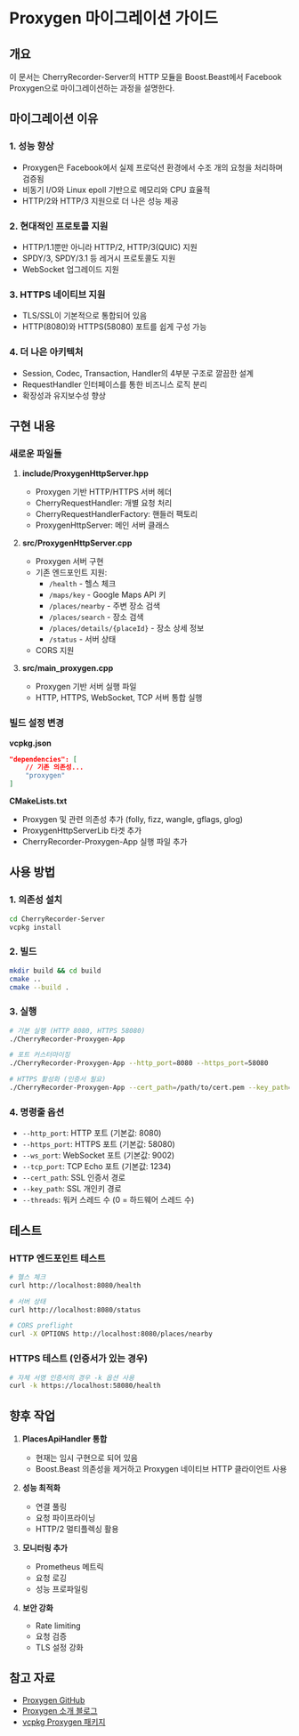# Proxygen 마이그레이션 가이드

## 개요

이 문서는 CherryRecorder-Server의 HTTP 모듈을 Boost.Beast에서 Facebook Proxygen으로 마이그레이션하는 과정을 설명한다.

## 마이그레이션 이유

### 1. 성능 향상
- Proxygen은 Facebook에서 실제 프로덕션 환경에서 수조 개의 요청을 처리하며 검증됨
- 비동기 I/O와 Linux epoll 기반으로 메모리와 CPU 효율적
- HTTP/2와 HTTP/3 지원으로 더 나은 성능 제공

### 2. 현대적인 프로토콜 지원
- HTTP/1.1뿐만 아니라 HTTP/2, HTTP/3(QUIC) 지원
- SPDY/3, SPDY/3.1 등 레거시 프로토콜도 지원
- WebSocket 업그레이드 지원

### 3. HTTPS 네이티브 지원
- TLS/SSL이 기본적으로 통합되어 있음
- HTTP(8080)와 HTTPS(58080) 포트를 쉽게 구성 가능

### 4. 더 나은 아키텍처
- Session, Codec, Transaction, Handler의 4부분 구조로 깔끔한 설계
- RequestHandler 인터페이스를 통한 비즈니스 로직 분리
- 확장성과 유지보수성 향상

## 구현 내용

### 새로운 파일들

1. **include/ProxygenHttpServer.hpp**
   - Proxygen 기반 HTTP/HTTPS 서버 헤더
   - CherryRequestHandler: 개별 요청 처리
   - CherryRequestHandlerFactory: 핸들러 팩토리
   - ProxygenHttpServer: 메인 서버 클래스

2. **src/ProxygenHttpServer.cpp**
   - Proxygen 서버 구현
   - 기존 엔드포인트 지원:
     - `/health` - 헬스 체크
     - `/maps/key` - Google Maps API 키
     - `/places/nearby` - 주변 장소 검색
     - `/places/search` - 장소 검색
     - `/places/details/{placeId}` - 장소 상세 정보
     - `/status` - 서버 상태
   - CORS 지원

3. **src/main_proxygen.cpp**
   - Proxygen 기반 서버 실행 파일
   - HTTP, HTTPS, WebSocket, TCP 서버 통합 실행

### 빌드 설정 변경

**vcpkg.json**
```json
"dependencies": [
    // 기존 의존성...
    "proxygen"
]
```

**CMakeLists.txt**
- Proxygen 및 관련 의존성 추가 (folly, fizz, wangle, gflags, glog)
- ProxygenHttpServerLib 타겟 추가
- CherryRecorder-Proxygen-App 실행 파일 추가

## 사용 방법

### 1. 의존성 설치
```bash
cd CherryRecorder-Server
vcpkg install
```

### 2. 빌드
```bash
mkdir build && cd build
cmake ..
cmake --build .
```

### 3. 실행
```bash
# 기본 실행 (HTTP 8080, HTTPS 58080)
./CherryRecorder-Proxygen-App

# 포트 커스터마이징
./CherryRecorder-Proxygen-App --http_port=8080 --https_port=58080

# HTTPS 활성화 (인증서 필요)
./CherryRecorder-Proxygen-App --cert_path=/path/to/cert.pem --key_path=/path/to/key.pem
```

### 4. 명령줄 옵션
- `--http_port`: HTTP 포트 (기본값: 8080)
- `--https_port`: HTTPS 포트 (기본값: 58080)
- `--ws_port`: WebSocket 포트 (기본값: 9002)
- `--tcp_port`: TCP Echo 포트 (기본값: 1234)
- `--cert_path`: SSL 인증서 경로
- `--key_path`: SSL 개인키 경로
- `--threads`: 워커 스레드 수 (0 = 하드웨어 스레드 수)

## 테스트

### HTTP 엔드포인트 테스트
```bash
# 헬스 체크
curl http://localhost:8080/health

# 서버 상태
curl http://localhost:8080/status

# CORS preflight
curl -X OPTIONS http://localhost:8080/places/nearby
```

### HTTPS 테스트 (인증서가 있는 경우)
```bash
# 자체 서명 인증서의 경우 -k 옵션 사용
curl -k https://localhost:58080/health
```

## 향후 작업

1. **PlacesApiHandler 통합**
   - 현재는 임시 구현으로 되어 있음
   - Boost.Beast 의존성을 제거하고 Proxygen 네이티브 HTTP 클라이언트 사용

2. **성능 최적화**
   - 연결 풀링
   - 요청 파이프라이닝
   - HTTP/2 멀티플렉싱 활용

3. **모니터링 추가**
   - Prometheus 메트릭
   - 요청 로깅
   - 성능 프로파일링

4. **보안 강화**
   - Rate limiting
   - 요청 검증
   - TLS 설정 강화

## 참고 자료

- [Proxygen GitHub](https://github.com/facebook/proxygen)
- [Proxygen 소개 블로그](https://engineering.fb.com/2014/11/05/production-engineering/introducing-proxygen-facebook-s-c-http-framework/)
- [vcpkg Proxygen 패키지](https://vcpkg.link/ports/proxygen) 